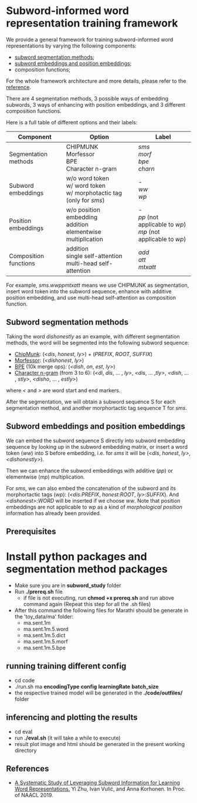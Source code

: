 # Subword-informed word representation training framework
We provide a general framework for training subword-informed word representations by varying the following components: 
- [subword segmentation methods](#subword-segmentation-methods);
- [subword embeddings and position embeddings](#subword-embeddings-and-position-embeddings);
- composition functions;

For the whole framework architecture and more details, please refer to the [reference](#references).

There are 4 segmentation methods, 3 possible ways of embedding subwords, 3 ways of enhancing with position embeddings, and 3 different composition functions.

Here is a full table of different options and their labels:

| Component | Option| Label |
|---|---|---|
| Segmentation methods 	| CHIPMUNK <br> Morfessor <br> BPE <br> Character n-gram| *sms* <br> *morf* <br> *bpe* <br> *charn*| 
| Subword embeddings 	| w/o word token <br> w/ word token <br> w/ morphotactic tag (only for *sms*)| - <br> *ww* <br> *wp*| 
| Position embeddings 	| w/o position embedding <br> addition <br> elementwise multiplication| - <br> *pp* (not applicable to *wp*) <br> *mp* (not applicable to *wp*)| 
| Composition functions | addition <br> single self-attention <br> multi-head self-attention| *add* <br> *att* <br> *mtxatt*| 

For example, *sms.wwppmtxatt* means we use CHIPMUNK as segmentation, insert word token into the subword sequence, enhance with additive position embedding, and use multi-head self-attention as composition function.


## Subword segmentation methods
Taking the word *dishonestly* as an example, with different segmentation methods, the word will be segmented into the following subword sequence:
- [ChipMunk](http://cistern.cis.lmu.de/chipmunk):  (*<dis*,  *honest*, *ly>*) + (*PREFIX*,  *ROOT*, *SUFFIX*)
- [Morfessor](https://morfessor.readthedocs.io/en/latest/index.html): (*<dishonest*, *ly>*)
- [BPE](https://github.com/bheinzerling/bpemb) (10k merge ops): (*<dish*, *on*, *est*, *ly>*)
- [Character n-gram](https://aclweb.org/anthology/Q17-1010) (from 3 to 6): (*<di*, *dis*, ... , *ly>*, *<dis*, ... ,*tly>*, *<dish*, ... , *stly>*, *<disho*, ... , *estly>*)

where *<* and *>* are word start and end markers.

After the segmentation, we will obtain a subword sequence S for each segmentation method, and another morphortactic tag sequence T for *sms*.

## Subword embeddings and position embeddings
We can embed the subword sequence S directly into subword embedding sequence by looking up in the subword embedding matrix, or insert a word token (*ww*) into S before embedding, i.e. for *sms* it will be (*<dis*, *honest*, *ly>*,  *\<dishonestly\>*).

Then we can enhance the subword embeddings with additive (*pp*) or elementwise (*mp*) multiplication.

For *sms*, we can also embed the concatenation of the subword and its morphortactic tags (*wp*): (*<dis:PREFIX*, *honest:ROOT*, *ly>*:*SUFFIX*). And *\<dishonest\>:WORD* will be inserted if we choose *ww*. Note that position embeddings are not applicable to *wp* as a kind of *morphological position* information has already been provided.

## Prerequisites
# Install python packages and segmentation method packages
- Make sure you are in **subword_study** folder 
- Run **./prereq.sh** file 
	- if file is not executing, run **chmod +x prereq.sh** and run above command again (Repeat this step for all the .sh files)
- After this command the following files for Marathi should be generate in the 'toy_data/ma' folder:
	- ma.sent.1m
	- ma.sent.1m.5.word
	- ma.sent.1m.5.dict
	- ma.sent.1m.5.morf
	- ma.sent.1m.5.bpe

## running training different config
- cd code
- ./run.sh ma **encodingType** **config** **learningRate** **batch_size**
- the respective trained model will be generated in the **./code/outfiles/** folder

## inferencing and plotting the results
- cd eval
- run **./eval.sh** (it will take a while to execute)
- result plot image and html should be generated in the present working directory 
 

## References
- [A Systematic Study of Leveraging Subword Information for Learning Word Representations.](https://arxiv.org/abs/1904.07994) Yi Zhu, Ivan Vulić, and Anna Korhonen. In Proc. of NAACL 2019.

